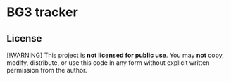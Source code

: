 # BG3 tracker

## License

[!WARNING]
This project is **not licensed for public use**.
You may **not** copy, modify, distribute, or use this code in any form without explicit written permission from the author.
